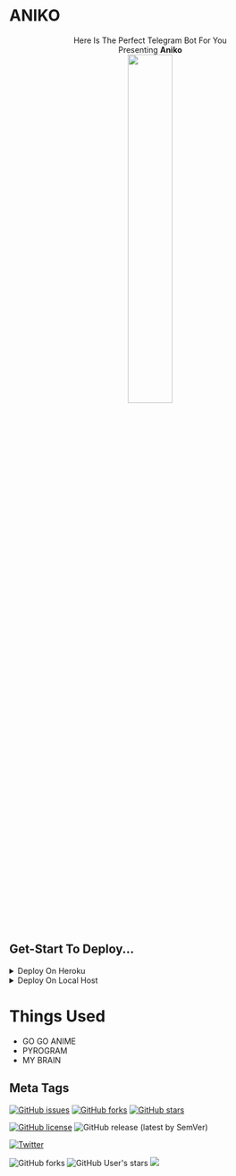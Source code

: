 
# ANIKO

<p align="center"
Anime Fans?<br>
Here Is The Perfect Telegram Bot For You<br>
Presenting <b>Aniko</b> <br>
<img src="https://i.pinimg.com/originals/e2/45/27/e24527408cab572eb4a5adc8aec3afb5.gif" width=40% height=40%/>
</p>

## Get-Start To Deploy...

<details><summary>Deploy On Heroku</summary>

<details><summary>I Don't Want My Account To Get Banned..</summary>

1. Fork This Repo <i>This Is Mandotory</i> <br>
2. Go To <a href="https://www.heroku.com/">Heroku.com</a><br>
3. Create A <a href="https://dashboard.heroku.com/new-app?org=personal-apps">New App Named Aniko-1</a><br>
4. Connect Your App Using <a href="https://dashboard.heroku.com/apps/Aniko-1/deploy/github">Github Account</a><br>
5. Add Config Vars <a href="https://dashboard.heroku.com/apps/Aniko-1/settings">In Your Apps Setting</a><br>
6. Add All The Varibles Like Shown In Image.<br>
<img src="https://github.com/Rohith-sreedharan/Aniko-anime/blob/main/static/HEroku-Vars.png"><br>
And Copy All of The Varibles Given Below And Add in there<br>

<b>Mandotory</b>
<ol>
  <li>API_HASH - 32 digit hash from tg</li>
  <li>API_ID - 7 digit api id</li>
  <li>bot token - 46 digit of bot token from @botfather</li>
  <li>OWNER_ID - 10 digt user id</li>
  <li>LOG_CHAT_ID - (add that with -) 14 digit of private group id (-1001482059289)</li>
  <li>UPDATES_CHANNEL - Your Channel Name without @ or t.me/</li>
</ol>
<i>If Needed</i>
<ol>
  <li>STRT_IMG - Url of image/gif whenever user tries start</li>
</ol>
</details>

 <details><summary>I am Lazy Give Me direct URL...</summary>

<b>You Need To Do This</b>
<ol>
  <li>Star This Repo</li>
  <li>Fork This Repo</li>
  <li>Follow Me <https://www.github.com/rohith-sreedharan></li>
</ol>

> Deploy By Click

<a href="https://heroku.com/deploy?template=https://github.com/pawiond/Aloo">
  <img src="https://www.herokucdn.com/deploy/button.svg" alt="Deploy">
</a>
</details>
</details>


<details><summary>Deploy On Local Host</summary>

<details><summary>Deploy On Windows</summary>
  
> ON Windows You Need <a href="https://python.org/downloads">PYTHON 3.6 + </a>

<ol>
  <li>Git Clone THe Repo</li>
  <li>Edit config.py</li>
  <li>pip install -r requirements.txt</li>
  <li>In Terminal Do py bot.py</li>
</ol>
</details>


  <details><summary>Deploy On Linux</summary>
      
> Needed Atleast Python 3.6

<ol>
  <li>Git clone..</li>
  <li>Edit Config.py</li>
  <li>Install requirements</li>
  <li>Run bot.py</li>
</ol>
</details>
</details>

# Things Used
- GO GO ANIME
- PYROGRAM
- MY BRAIN

## Meta Tags


<a href="https://github.com/Rohith-sreedharan/Aniko/issues"><img alt="GitHub issues" src="https://img.shields.io/github/issues/Rohith-sreedharan/Aniko?style=for-the-badge"></a>    <a href="https://github.com/Rohith-sreedharan/Aniko/network"><img alt="GitHub forks" src="https://img.shields.io/github/forks/Rohith-sreedharan/Aniko?style=for-the-badge"></a>   <a href="https://github.com/Rohith-sreedharan/Aniko/stargazers"><img alt="GitHub stars" src="https://img.shields.io/github/stars/Rohith-sreedharan/Aniko?style=for-the-badge"></a>

<a href="https://github.com/Rohith-sreedharan/Aniko"><img alt="GitHub license" src="https://img.shields.io/github/license/Rohith-sreedharan/Aniko?style=for-the-badge"></a>        <img alt="GitHub release (latest by SemVer)" src="https://img.shields.io/github/downloads/rohith-sreedharan/Aniko/latest/total?style=for-the-badge">

<a href="https://twitter.com/intent/tweet?text=Wow:&url=https%3A%2F%2Fgithub.com%2FRohith-sreedharan%2FAniko%2F"><img alt="Twitter" src="https://img.shields.io/twitter/url?style=social&url=https%3A%2F%2Ftwitter.com%2Frohithaditya"></a>

<img alt="GitHub forks" src="https://img.shields.io/github/forks/rohith-sreedharan/Aniko?style=social">

<img alt="GitHub User's stars" src="https://img.shields.io/github/stars/Rohith-sreedharan?style=social">
<a href="https://telegram.me/Bots_universe"><img src="https://img.shields.io/badge/Support-Join%20%40Bots__universe-blue"/></a>

